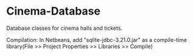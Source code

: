 # Cinema-Database
Database classes for cinema halls and tickets.

Compilation:
In Netbeans, add "sqlite-jdbc-3.21.0.jar" as a compile-time library(File >> Project Properties >> Libraries >> Compile)
